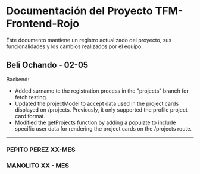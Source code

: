 # Documentación del Proyecto TFM-Frontend-Rojo

Este documento mantiene un registro actualizado del proyecto, sus funcionalidades y los cambios realizados por el equipo.

## Beli Ochando - 02-05

Backend:

- Added surname to the registration process in the "projects" branch for fetch testing.
- Updated the projectModel to accept data used in the project cards displayed on /projects. Previously, it only supported the profile project card format.
- Modified the getProjects function by adding a populate to include specific user data for rendering the project cards on the /projects route.

---

### PEPITO PEREZ XX-MES

### MANOLITO XX - MES
